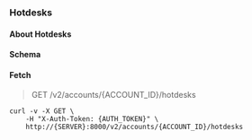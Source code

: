 ### Hotdesks

#### About Hotdesks

#### Schema



#### Fetch

> GET /v2/accounts/{ACCOUNT_ID}/hotdesks

```shell
curl -v -X GET \
    -H "X-Auth-Token: {AUTH_TOKEN}" \
    http://{SERVER}:8000/v2/accounts/{ACCOUNT_ID}/hotdesks
```

